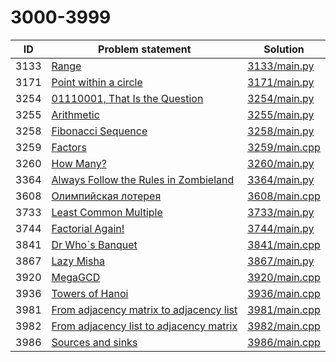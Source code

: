 # 3000-3999

| ID   | Problem statement                                                                   | Solution                       |
|------|-------------------------------------------------------------------------------------|--------------------------------|
| 3133 | [Range](https://www.e-olymp.com/en/problems/3133)                                   | [3133/main.py](3133/main.py)   |
| 3171 | [Point within a circle](https://www.e-olymp.com/en/problems/3171)                   | [3171/main.py](3171/main.py)   |
| 3254 | [01110001, That Is the Question](https://www.e-olymp.com/en/problems/3254)          | [3254/main.py](3254/main.py)   |
| 3255 | [Arithmetic](https://www.e-olymp.com/en/problems/3255)                              | [3255/main.py](3255/main.py)   |
| 3258 | [Fibonacci Sequence](https://www.e-olymp.com/en/problems/3258)                      | [3258/main.py](3258/main.py)   |
| 3259 | [Factors](https://www.e-olymp.com/en/problems/3259)                                 | [3259/main.cpp](3259/main.cpp) |
| 3260 | [How Many?](https://www.e-olymp.com/en/problems/3260)                               | [3260/main.py](3260/main.py)   |
| 3364 | [Always Follow the Rules in Zombieland](https://www.e-olymp.com/en/problems/3364)   | [3364/main.py](3364/main.py)   |
| 3608 | [Олимпийская лотерея](https://www.e-olymp.com/en/problems/3608)                     | [3608/main.cpp](3608/main.cpp) |
| 3733 | [Least Common Multiple](https://www.e-olymp.com/en/problems/3733)                   | [3733/main.py](3733/main.py)   |
| 3744 | [Factorial Again!](https://www.e-olymp.com/en/problems/3744)                        | [3744/main.py](3744/main.py)   |
| 3841 | [Dr Who`s Banquet](https://www.e-olymp.com/en/problems/3841)                        | [3841/main.cpp](3841/main.cpp) |
| 3867 | [Lazy Misha](https://www.e-olymp.com/en/problems/3867)                              | [3867/main.py](3867/main.py)   |
| 3920 | [MegaGCD](https://www.e-olymp.com/en/problems/3920)                                 | [3920/main.cpp](3920/main.cpp) |
| 3936 | [Towers of Hanoi](https://www.e-olymp.com/en/problems/3936)                         | [3936/main.cpp](3936/main.cpp) |
| 3981 | [From adjacency matrix to adjacency list](https://www.e-olymp.com/en/problems/3981) | [3981/main.cpp](3981/main.cpp) |
| 3982 | [From adjacency list to adjacency matrix](https://www.e-olymp.com/en/problems/3982) | [3982/main.cpp](3982/main.cpp) |
| 3986 | [Sources and sinks](https://www.e-olymp.com/en/problems/3986)                       | [3986/main.cpp](3986/main.cpp) |

